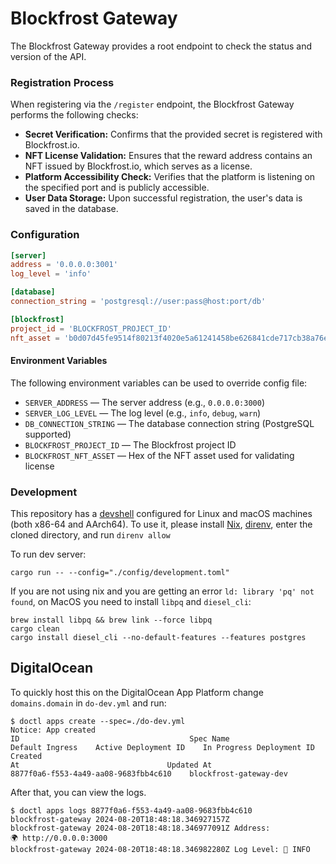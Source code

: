 # Blockfrost Gateway

The Blockfrost Gateway provides a root endpoint to check the status and version of the API.

### Registration Process

When registering via the `/register` endpoint, the Blockfrost Gateway performs the following checks:

- **Secret Verification:** Confirms that the provided secret is registered with Blockfrost.io.
- **NFT License Validation:** Ensures that the reward address contains an NFT issued by Blockfrost.io, which serves as a license.
- **Platform Accessibility Check:** Verifies that the platform is listening on the specified port and is publicly accessible.
- **User Data Storage:** Upon successful registration, the user's data is saved in the database.

### Configuration

```toml
[server]
address = '0.0.0.0:3001'
log_level = 'info'

[database]
connection_string = 'postgresql://user:pass@host:port/db'

[blockfrost]
project_id = 'BLOCKFROST_PROJECT_ID'
nft_asset = 'b0d07d45fe9514f80213f4020e5a61241458be626841cde717cb38a76e7574636f696e'

```

#### Environment Variables

The following environment variables can be used to override config file:

- `SERVER_ADDRESS` — The server address (e.g., `0.0.0.0:3000`)
- `SERVER_LOG_LEVEL` — The log level (e.g., `info`, `debug`, `warn`)
- `DB_CONNECTION_STRING` — The database connection string (PostgreSQL supported)
- `BLOCKFROST_PROJECT_ID` — The Blockfrost project ID
- `BLOCKFROST_NFT_ASSET` — Hex of the NFT asset used for validating license

### Development

This repository has a [devshell](https://github.com/numtide/devshell) configured for Linux and macOS machines (both x86-64 and AArch64). To use it, please install [Nix](https://nixos.org/download/), [direnv](https://direnv.net/), enter the cloned directory, and run `direnv allow`

To run dev server:

```
cargo run -- --config="./config/development.toml"
```

If you are not using nix and you are getting an error `ld: library 'pq' not found`, on MacOS you need to install `libpq` and `diesel_cli`:

```
brew install libpq && brew link --force libpq
cargo clean
cargo install diesel_cli --no-default-features --features postgres
```

## DigitalOcean

To quickly host this on the DigitalOcean App Platform change `domains.domain` in `do-dev.yml` and run:

```cli
$ doctl apps create --spec=./do-dev.yml
Notice: App created
ID                                      Spec Name
Default Ingress    Active Deployment ID    In Progress Deployment ID    Created
At                                 Updated At
8877f0a6-f553-4a49-aa08-9683fbb4c610    blockfrost-gateway-dev
```

After that, you can view the logs.

```
$ doctl apps logs 8877f0a6-f553-4a49-aa08-9683fbb4c610
blockfrost-gateway 2024-08-20T18:48:18.346927157Z
blockfrost-gateway 2024-08-20T18:48:18.346977091Z Address:
🌍 http://0.0.0.0:3000
blockfrost-gateway 2024-08-20T18:48:18.346982280Z Log Level: 📘 INFO
```
